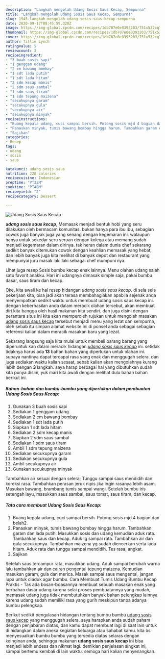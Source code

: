 ```yaml
---
description: "Langkah mengolah Udang Sosis Saus Kecap, Sempurna"
title: "Langkah mengolah Udang Sosis Saus Kecap, Sempurna"
slug: 1945-langkah-mengolah-udang-sosis-saus-kecap-sempurna
date: 2020-09-17T08:45:59.328Z
image: https://img-global.cpcdn.com/recipes/1db707e0e8393203/751x532cq70/udang-sosis-saus-kecap-foto-resep-utama.jpg
thumbnail: https://img-global.cpcdn.com/recipes/1db707e0e8393203/751x532cq70/udang-sosis-saus-kecap-foto-resep-utama.jpg
cover: https://img-global.cpcdn.com/recipes/1db707e0e8393203/751x532cq70/udang-sosis-saus-kecap-foto-resep-utama.jpg
author: Tillie Lynch
ratingvalue: 5
reviewcount: 3
recipeingredient:
- "3 buah sosis sapi"
- "1 genggam udang"
- "2 cm bawang bombay"
- "1 sdt lada putih"
- "1 sdt lada hitam"
- "2 sdm kecap manis"
- "2 sdm saus sambal"
- "1 sdm saus tiram"
- "1 sdm tepung maizena"
- "secukupnya garam"
- "secukupnya gula"
- "secukupnya air"
- "secukupnya minyak"
recipeinstructions:
- "Buang kepala udang, cuci sampai bersih. Potong sosis mjd 4 bagian dan belah2."
- "Panaskan minyak, tumis bawang bombay hingga harum. Tambahkan garam dan lada putih. Masukkan sosis dan udang kemudian aduk rata. Tambahkan saus dan kecap. Aduk lg sampai rata. Tambahkan air dan gula secukupnya. Tambahkan maizena yg sudah diencerkan serta lada hitam. Aduk rata dan tunggu sampai mendidih. Tes rasa, angkat."
- "Sajikan"
categories:
- Resep
tags:
- udang
- sosis
- saus

katakunci: udang sosis saus 
nutrition: 228 calories
recipecuisine: Indonesian
preptime: "PT32M"
cooktime: "PT48M"
recipeyield: "2"
recipecategory: Dessert

---
```



![Udang Sosis Saus Kecap](https://img-global.cpcdn.com/recipes/1db707e0e8393203/751x532cq70/udang-sosis-saus-kecap-foto-resep-utama.jpg)

<b><i>udang sosis saus kecap</i></b>, Memasak menjadi bentuk hobi yang seru dilakukan oleh bermacam komunitas. bukan hanya para ibu ibu, sebagian cowok juga banyak juga yang senang dengan kegemaran ini. walaupun hanya untuk sekedar seru seruan dengan kolega atau memang sudah menjadi kegemaran dalam dirinya. tak heran dalam dunia chef sekarang sedikit banyak ditemukan cowok dengan keahlian memasak yang hebat, dan lebih banyak juga kita melihat di banyak depot dan restaurant yang mempunyai juru masak laki laki sebagai chef mumpuni nya.

Lihat juga resep Sosis bumbu kecap enak lainnya. Menu olahan udang salah satu favorit anakku. Hari ini udangnya dimasak simple saja, pakai bumbu dasar, saus tiram dan kecap.

Oke, kita awali ke hal resep hidangan <i>udang sosis saus kecap</i>. di sela sela pekerjaan kita, bisa jadi akan terasa membahagiakan apabila sejenak anda menyempatkan sedikit waktu untuk membuat udang sosis saus kecap ini. dengan keberhasilan anda dalam meracik olahan tersebut, akan membuat diri kita bangga oleh hasil makanan kita sendiri. dan juga disini dengan perantara situs ini kita akan memperoleh rujukan untuk mengolah masakan <u>udang sosis saus kecap</u> tersebut menjadi menu yang lezat dan sempurna, oleh sebab itu simpan alamat website ini di ponsel anda sebagai sebagian referensi kalian dalam meracik masakan baru yang lezat.


Sekarang langsung saja kita mulai untuk membeli barang barang yang diperuntuk kan dalam meracik hidangan <u><i>udang sosis saus kecap</i></u> ini. setidak tidaknya harus ada <b>13</b> bahan bahan yang diperlukan untuk olahan ini. supaya nantinya dapat tercapai rasa yang enak dan menggugah selera. dan juga sediakan waktu kalian sesaat, sebab kalian akan mengolahnya kurang lebih dengan <b>3</b> langkah. saya harap berbagai hal yang dibutuhkan sudah kita punya disini, yuk mari kita awali dengan melihat dulu bahan bahan berikut ini.

<!--inarticleads1-->

##### Bahan-bahan dan bumbu-bumbu yang diperlukan dalam pembuatan Udang Sosis Saus Kecap:

1. Gunakan 3 buah sosis sapi
1. Sediakan 1 genggam udang
1. Sediakan 2 cm bawang bombay
1. Sediakan 1 sdt lada putih
1. Siapkan 1 sdt lada hitam
1. Sediakan 2 sdm kecap manis
1. Siapkan 2 sdm saus sambal
1. Sediakan 1 sdm saus tiram
1. Ambil 1 sdm tepung maizena
1. Sediakan secukupnya garam
1. Sediakan secukupnya gula
1. Ambil secukupnya air
1. Gunakan secukupnya minyak


Tambahkan air sesuai dengan selera; Tunggu sampai saus mendidih dan koreksi rasa. Tambahkan perasan jeruk nipis jika ingin rasanya lebih asam. Masukan bawang, brambang tumis sampai wangi. Setelah bumbu iris setengah layu, masukkan saus sambal, saus tomat, saus tiram, dan kecap. 

<!--inarticleads2-->

##### Tata cara membuat Udang Sosis Saus Kecap:

1. Buang kepala udang, cuci sampai bersih. Potong sosis mjd 4 bagian dan belah2.
1. Panaskan minyak, tumis bawang bombay hingga harum. Tambahkan garam dan lada putih. Masukkan sosis dan udang kemudian aduk rata. Tambahkan saus dan kecap. Aduk lg sampai rata. Tambahkan air dan gula secukupnya. Tambahkan maizena yg sudah diencerkan serta lada hitam. Aduk rata dan tunggu sampai mendidih. Tes rasa, angkat.
1. Sajikan


Setelah saus tercampur rata, masukkan udang. Aduk sampai berubah warna lalu tambahkan air dan cairan pengental tepung maizena. Kemudian masukan garam, gula dan merica. Masak sampai saus mengental, jangan lupa untuk diaduk agar bumbu. Cara Membuat Tumis Udang Bumbu Kecap Praktis - Tak ada bosan-boasannya membuat sebuah masakan enak yang berbahan dasar udang karena selai proses pembuatannya yang mudah, memasak udang juga tidak membutuhkan banyak bahan pelengkap lainnya karena udang sudah memiliki rasa yang gurih meskipun tanpa adanya bumbu pelengkap. 

Berikut sedikit pengulasan hidangan tentang bumbu bumbu <u>udang sosis saus kecap</u> yang menggugah selera. saya harapkan anda sudah paham dengan penjabaran diatas, dan kamu dapat membuat lagi di saat lain untuk di hidangkan dalam aneka kegiatan keluarga atau sahabat kamu. kita bs menyesuaikan bumbu bumbu yang tersedia diatas selaras dengan keinginan anda, sehingga makanan <b>udang sosis saus kecap</b> ini bisa menjadi lebih endess dan nikmat lagi. demikian penjelasan singkat ini, sampai bertemu kembali di lain waktu. semoga hari kalian menyenangkan.
